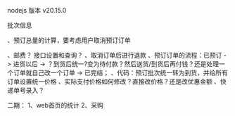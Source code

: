 nodejs 版本 v20.15.0

批次信息


、预订总量的计算，要考虑用户取消预订订单

、邮费？ 接口设置和查询？
、取消订单后进行退款
、预订订单的流程：已预订 -> 进货以后 -> ？到货后统一?变为待付款？然后送货/到货后再付钱？还是处理一个订单就自己改一个订单 -> 已完结；
、代码：预订批次统一转为到货，并给所有订单设置统一价格
、实际支付价格如何修改？直接改价格？还是改优惠金额
、快递单号录入？


二期：
1、web首页的统计
2、采购